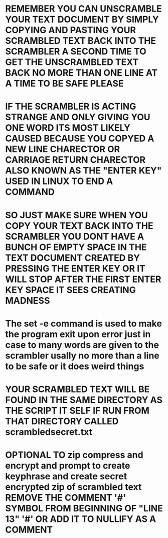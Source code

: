 # REMEMBER YOU CAN UNSCRAMBLE YOUR TEXT DOCUMENT BY SIMPLY COPYING AND PASTING YOUR SCRAMBLED TEXT BACK INTO THE SCRAMBLER A SECOND TIME TO GET THE UNSCRAMBLED TEXT BACK NO MORE THAN ONE LINE AT A TIME TO BE SAFE PLEASE
# IF THE SCRAMBLER IS ACTING STRANGE AND ONLY GIVING YOU ONE WORD ITS MOST LIKELY CAUSED BECAUSE YOU COPYED A NEW LINE CHARECTOR OR CARRIAGE RETURN CHARECTOR ALSO KNOWN AS THE "ENTER KEY" USED IN LINUX TO END A COMMAND
# SO JUST MAKE SURE WHEN YOU COPY YOUR TEXT BACK INTO THE SCRAMBLER YOU DONT HAVE A BUNCH OF EMPTY SPACE IN THE TEXT DOCUMENT CREATED BY PRESSING THE ENTER KEY OR IT WILL STOP AFTER THE FIRST ENTER KEY SPACE IT SEES CREATING MADNESS
# The set -e command is used to make the program exit upon error just in case to many words are given to the scrambler usally no more than a line to be safe or it does weird things
# YOUR SCRAMBLED TEXT WILL BE FOUND IN THE SAME DIRECTORY AS THE SCRIPT IT SELF IF RUN FROM THAT DIRECTORY CALLED scrambledsecret.txt
# OPTIONAL TO zip compress and encrypt and prompt to create keyphrase and create secret encrypted zip of scrambled text REMOVE THE COMMENT '#' SYMBOL FROM BEGINNING OF "LINE 13" '#' OR ADD IT TO NULLIFY AS A COMMENT
